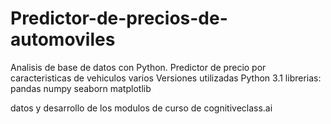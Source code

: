 # Predictor-de-precios-de-automoviles
Analisis de base de datos con Python. Predictor de precio por caracteristicas de vehiculos varios 
Versiones utilizadas 
Python 3.1
librerias:
pandas
numpy
seaborn
matplotlib

datos y desarrollo de los modulos de curso de cognitiveclass.ai
